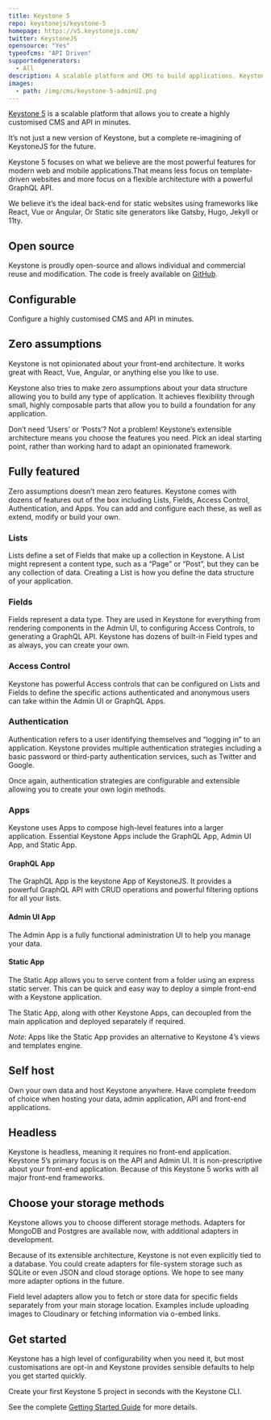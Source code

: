 ```yaml
---
title: Keystone 5
repo: keystonejs/keystone-5
homepage: https://v5.keystonejs.com/
twitter: KeystoneJS
opensource: "Yes"
typeofcms: "API Driven"
supportedgenerators:
  - All
description: A scalable platform and CMS to build applications. Keystone 5 has first-class GraphQL API, extensible architecture and Admin UI.
images:
  - path: /img/cms/keystone-5-adminUI.png
---
```


[Keystone 5](https://v5.keystonejs.com/) is a scalable platform that allows you to create a highly customised CMS and API in minutes.

It’s not just a new version of Keystone, but a complete re-imagining of KeystoneJS for the future.

Keystone 5 focuses on what we believe are the most powerful features for modern web and mobile applications.That means less focus on template-driven websites and more focus on a flexible architecture with a powerful GraphQL API.

We believe it’s the ideal back-end for static websites using frameworks like React, Vue or Angular, Or Static site generators like Gatsby, Hugo, Jekyll or 11ty.

## Open source

Keystone is proudly open-source and allows individual and commercial reuse and modification. The code is freely available on [GitHub](https://github.com/keystonejs/keystone-5).

## Configurable

Configure a highly customised CMS and API in minutes.

## Zero assumptions

Keystone is not opinionated about your front-end architecture. It works great with React, Vue, Angular, or anything else you like to use.

Keystone also tries to make zero assumptions about your data structure allowing you to build any type of application. It achieves flexibility through small, highly composable parts that allow you to build a foundation for any application.

Don’t need ‘Users’ or ‘Posts’? Not a problem! Keystone’s extensible architecture means you choose the features you need. Pick an ideal starting point, rather than working hard to adapt an opinionated framework.

## Fully featured

Zero assumptions doesn’t mean zero features. Keystone comes with dozens of features out of the box including Lists, Fields, Access Control, Authentication, and Apps. You can add and configure each these, as well as extend, modify or build your own.

### Lists

Lists define a set of Fields that make up a collection in Keystone. A List might represent a content type, such as a “Page” or “Post”, but they can be any collection of data. Creating a List is how you define the data structure of your application.

### Fields

Fields represent a data type. They are used in Keystone for everything from rendering components in the Admin UI, to configuring Access Controls, to generating a GraphQL API. Keystone has dozens of built-in Field types and as always, you can create your own.

### Access Control

Keystone has powerful Access controls that can be configured on Lists and Fields to define the specific actions authenticated and anonymous users can take within the Admin UI or GraphQL Apps.

### Authentication

Authentication refers to a user identifying themselves and “logging in” to an application. Keystone provides multiple authentication strategies including a basic password or third-party authentication services, such as Twitter and Google.

Once again, authentication strategies are configurable and extensible allowing you to create your own login methods.

### Apps

Keystone uses Apps to compose high-level features into a larger application. Essential Keystone Apps include the GraphQL App, Admin UI App, and Static App.

#### GraphQL App

The GraphQL App is the keystone App of KeystoneJS. It provides a powerful GraphQL API with CRUD operations and powerful filtering options for all your lists.

#### Admin UI App

The Admin App is a fully functional administration UI to help you manage your data.

#### Static App

The Static App allows you to serve content from a folder using an express static server. This can be quick and easy way to deploy a simple front-end with a Keystone application.

The Static App, along with other Keystone Apps, can decoupled from the main application and deployed separately if required.

_Note_: Apps like the Static App provides an alternative to Keystone 4’s views and templates engine.

## Self host

Own your own data and host Keystone anywhere. Have complete freedom of choice when hosting your data, admin application, API and front-end applications.

## Headless

Keystone is headless, meaning it requires no front-end application. Keystone 5’s primary focus is on the API and Admin UI. It is non-prescriptive about your front-end application. Because of this Keystone 5 works with all major front-end frameworks.

## Choose your storage methods

Keystone allows you to choose different storage methods. Adapters for MongoDB and Postgres are available now, with additional adapters in development.

Because of its extensible architecture, Keystone is not even explicitly tied to a database. You could create adapters for file-system storage such as SQLite or even JSON and cloud storage options. We hope to see many more adapter options in the future.

Field level adapters allow you to fetch or store data for specific fields separately from your main storage location. Examples include uploading images to Cloudinary or fetching information via o-embed links.

## Get started

Keystone has a high level of configurability when you need it, but most customisations are opt-in and Keystone provides sensible defaults to help you get started quickly.

Create your first Keystone 5 project in seconds with the Keystone CLI.

See the complete [Getting Started Guide](https://v5.keystonejs.com/quick-start/) for more details.
